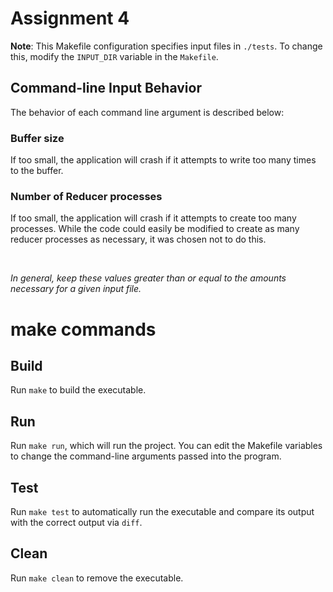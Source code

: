 # Assignment 4
**Note**: This Makefile configuration specifies input files in `./tests`. To change this, modify the `INPUT_DIR` variable in the `Makefile`.

## Command-line Input Behavior
The behavior of each command line argument is described below:
### Buffer size
If too small, the application will crash if it attempts to write too many times to the buffer.

### Number of Reducer processes
If too small, the application will crash if it attempts to create too many processes. While the code could easily be modified to create as many reducer processes as necessary, it was chosen not to do this.

<br/>

*In general, keep these values greater than or equal to the amounts necessary for a given input file.*

# make commands
## Build
Run `make` to build the executable.

## Run
Run `make run`, which will run the project. You can edit the Makefile variables to change the command-line arguments passed into the program.

## Test
Run `make test` to automatically run the executable and compare its output with the correct output via `diff`.

## Clean
Run `make clean` to remove the executable.
